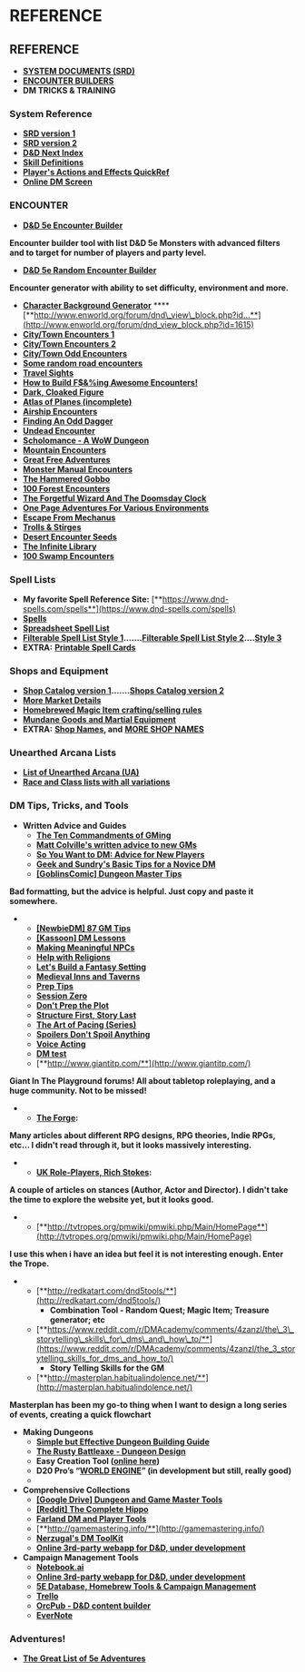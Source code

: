 # REFERENCE

## **REFERENCE**

* [**SYSTEM DOCUMENTS \(SRD\)**](https://docs.google.com/document/d/1rF_gfd4R38vuk7JpUuljzgrfHyqYPmShLuYZBpKuqvQ/edit#bookmark=id.6ipp5mimdtbo)
* [**ENCOUNTER BUILDERS**](https://docs.google.com/document/d/1rF_gfd4R38vuk7JpUuljzgrfHyqYPmShLuYZBpKuqvQ/edit#bookmark=id.rwp62iv5gk1r)
* **DM TRICKS & TRAINING**

### **System Reference**

* [**SRD version 1**](http://www.5esrd.com/)
* [**SRD version 2**](https://www.5thsrd.org/)
* [**D&D Next Index**](https://sites.google.com/site/ddnextindex/home)
* [**Skill Definitions**](https://drive.google.com/file/d/0ByygadYbYgkHSHV0WGowbGNmTTA/view)
* [**Player's Actions and Effects QuickRef**](https://crobi.github.io/dnd5e-quickref/preview/quickref.html)
* [**Online DM Screen**](http://www.5edmscreen.com/#News)

### **ENCOUNTER**

* [**D&D 5e Encounter Builder**](http://kobold.club/fight/#/encounter-builder)

**Encounter builder tool with list D&D 5e Monsters with advanced filters and to target for number of players and party level.**

* [**D&D 5e Random Encounter Builder**](http://tools.goblinist.com/5enc)

**Encounter generator with ability to set difficulty, environment and more.**  


* [**Character Background Generator**](http://kobold.club/fight/#/encounter-builder) ****[**http://www.enworld.org/forum/dnd\_view\_block.php?id...**](http://www.enworld.org/forum/dnd_view_block.php?id=1615)
* [**City/Town Encounters 1**](http://roleplayingtips.com/readissue.php?number=500#tips)
* [**City/Town Encounters 2**](http://roleplayingtips.com/readissue.php?number=501#tips)
* [**City/Town Odd Encounters**](https://retrorpg.wordpress.com/2011/03/14/30-odd-random-city-encounters/)
* [**Some random road encounters**](https://www.reddit.com/r/DnD/comments/2sl94j/random_road_encounters/)
* [**Travel Sights**](https://docs.google.com/document/d/1WRZuYr8mpEj1buOON72rEdkt1eAdMqrmpMd9pymtqxU/edit#)
* [**How to Build F$&%ing Awesome Encounters!**](http://theangrygm.com/how-to-build-awesome-encounters/)
* [**Dark, Cloaked Figure**](https://www.reddit.com/r/DnD/comments/4m4tp3/theres_a_dark_cloaked_figure_hunched_over_at_the/)
* [**Atlas of Planes \(incomplete\)**](https://docs.google.com/spreadsheets/d/1BQiErBCopnSECFGh5pXbIv57cDkSocODIL6Z10rpvhI/edit#gid=1341070491)
* [**Airship Encounters**](https://www.reddit.com/r/DnDBehindTheScreen/comments/6vkbl7/airship_encounter_ideas/)
* [**Finding An Odd Dagger**](https://www.reddit.com/r/DnD/comments/7ck6cp/dm_i_prepared_a_really_cool_thing_for_my_players/)
* [**Undead Encounter**](https://www.reddit.com/r/DnDBehindTheScreen/comments/7do6t5/steal_my_idea_undead_encounter/)
* [**Scholomance - A WoW Dungeon**](https://www.reddit.com/r/DnDBehindTheScreen/comments/7dtl0j/scholomance_a_world_of_warcraft_dungeon_for_dd_5e/)
* [**Mountain Encounters**](https://www.reddit.com/r/DnDBehindTheScreen/comments/7gqgtb/steal_my_encounters/)
* [**Great Free Adventures**](https://www.reddit.com/r/DnD/comments/7hilq6/best_free_adventures_out_there/)
* [**Monster Manual Encounters**](https://www.reddit.com/r/DnD/comments/7jwapx/monster_manual_encounters_index_post/)
* [**The Hammered Gobbo**](https://www.reddit.com/r/DnDBehindTheScreen/comments/7t1kva/adding_amazement_to_amazing_places_part_1_the/)
* [**100 Forest Encounters**](http://dndspeak.com/2018/02/100-forest-encounters/)
* [**The Forgetful Wizard And The Doomsday Clock**](https://www.reddit.com/r/DnDBehindTheScreen/comments/87f3zo/the_forgetful_wizard_and_the_doomsday_clock_a/)
* [**One Page Adventures For Various Environments**](https://www.reddit.com/r/DnDBehindTheScreen/comments/8hjlqd/one_page_adventures_22_adventures_for_most/)
* [**Escape From Mechanus**](https://www.reddit.com/r/DnDBehindTheScreen/comments/8ii7y9/escape_from_mechanus_a_homebrew_module/)
* [**Trolls & Stirges**](https://www.reddit.com/r/DnDBehindTheScreen/comments/8qmb1y/steal_this_troll_and_stirge_encounter/)
* [**Desert Encounter Seeds**](https://www.reddit.com/r/DnDBehindTheScreen/comments/8ukqym/45_encounter_seeds_for_traveling_across_a_wei)
* [**The Infinite Library**](https://www.reddit.com/r/DnDBehindTheScreen/comments/8zen2b/the_infinite_library_an_adventure_location/)
* [**100 Swamp Encounters** ](https://www.reddit.com/r/DnDBehindTheScreen/comments/8zfhuj/100_swamp_encounters/)

### **Spell Lists**

* **My favorite Spell Reference Site:** [**https://www.dnd-spells.com/spells**](https://www.dnd-spells.com/spells)
* [**Spells**](http://gc3.github.io/grimoire/)
* [**Spreadsheet Spell List**](https://docs.google.com/spreadsheets/d/1Ed9VX9sIJO7S8LaljJdzsYeB-QTU8tmAxjGp-gdQ7o4/pubhtml#)
* [**Filterable Spell List Style 1**](https://www.dnd-spells.com/spells)**.......**[**Filterable Spell List Style 2**](http://thebombzen.github.io/grimoire/)**....**[**Style 3**](https://tabletome.com/spellbook)
* **EXTRA:** [**Printable Spell Cards**](http://hardcodex.ru/)

### **Shops and Equipment**

* [**Shop Catalog version 1**](https://drive.google.com/file/d/0B2o-JJoXmBahN1pLdjZZVUtPVXM/view)**.......**[**Shops Catalog version 2**](https://drive.google.com/file/d/0B8mF8uNMRN_mX3otSG9vMUpSREE/view)
* [**More Market Details**](https://drive.google.com/file/d/0ByyICrgYGzL2MEc3Y2dDWjA5aEU/view)
* [**Homebrewed Magic Item crafting/selling rules**](http://dmsworkshop.com/wp-content/uploads/2017/04/Magic-items-Revised-v3.pdf)
* [**Mundane Goods and Martial Equipment**](https://drive.google.com/file/d/0B3J5qdNzFt-LRmdrdlVMVGRQR1U/view)
* **EXTRA:** [**Shop Names**](https://www.reddit.com/r/DnD/comments/3u0e3c/lets_make_a_big_list_of_shop_names/)**, and** [**MORE SHOP NAMES**](https://www.reddit.com/r/DnDBehindTheScreen/comments/2zonrg/city_places_a_short_list/)

### **Unearthed Arcana Lists**

* [**List of Unearthed Arcana \(UA\)**](https://www.learningdnd.com/unearthed-arcana/)
* [**Race and Class lists with all variations**](https://docs.google.com/document/d/1XaaOFa9OmlhBWiyUAsNl6T3b_xxnQVg6zkzSzjtRh1c/edit)

### **DM Tips, Tricks, and Tools**

* **Written Advice and Guides**
  * [**The Ten Commandments of GMing**](http://themagictreerpg.blogspot.com/2008/10/gms-ten-commandments.html)
  * [**Matt Colville's written advice to new GMs**](https://www.reddit.com/r/DnD/comments/2aynff/advice_to_new_gms/)
  * [**So You Want to DM: Advice for New Players**](https://www.reddit.com/r/DnD/comments/2n6394/so_you_want_to_dm_advice_for_new_players/)
  * [**Geek and Sundry's Basic Tips for a Novice DM**](http://geekandsundry.com/basic-tips-for-a-novice-dm/)
  * [**\[GoblinsComic\] Dungeon Master Tips**](http://www.goblinscomic.org/dungeon-master-tips/)

**Bad formatting, but the advice is helpful. Just copy and paste it somewhere.**

* * [**\[NewbieDM\] 87 GM Tips**](https://newbiedm.com/2013/07/31/87-dm-tips/)
  * [**\[Kassoon\] DM Lessons**](http://kassoon.com/dnd/dm-lessons/)
  * [**Making Meaningful NPCs**](https://dmdungeon.wordpress.com/2017/03/08/the-npc/)
  * [**Help with Religions**](http://nimblesnotebook.tumblr.com/post/57170994691/myths-creatures-and-folklore)
  * [**Let's Build a Fantasy Setting**](http://batintheattic.blogspot.com/2009/08/how-to-make-fantasy-sandbox.html)
  * [**Medieval Inns and Taverns**](http://www.lostkingdom.net/medieval-inn-tavern/)
  * [**Prep Tips**](http://thealexandrian.net/wordpress/25696/roleplaying-games/thought-of-the-day-prep-tips-for-the-beginning-dm)
  * [**Session Zero**](http://community.wizards.com/forum/whats-dm-do/threads/3893211)
  * [**Don't Prep the Plot**](http://www.thealexandrian.net/creations/misc/prep-scenario.html)
  * [**Structure First, Story Last**](http://www.thoughtcrimegames.net/structure-first-story-last/)
  * [**The Art of Pacing \(Series\)**](http://thealexandrian.net/wordpress/31509/roleplaying-games/the-art-of-pacing)
  * [**Spoilers Don't Spoil Anything**](http://www.wired.com/wiredscience/2011/08/spoilers-dont-spoil-anything/)
  * [**Voice Acting**](https://www.reddit.com/r/DnD/comments/6bcifl/to_the_dms_who_have_trouble_with_voicing_npcs_you/)
  * [**DM test**](https://www.reddit.com/r/rpg/wiki/gmnastics)
  * [**http://www.giantitp.com/**](http://www.giantitp.com/)

**Giant In The Playground forums! All about tabletop roleplaying, and a huge community. Not to be missed!**

* * [**The Forge**](http://www.indie-rpgs.com/articles/)**:**

**Many articles about different RPG designs, RPG theories, Indie RPGs, etc... I didn't read through it, but it looks massively interesting.**

* * [**UK Role-Players, Rich Stokes**](http://www.ukroleplayers.com/category/columns/rich-stokes/)**:**

**A couple of articles on stances \(Author, Actor and Director\). I didn't take the time to explore the website yet, but it looks good.**

* * [**http://tvtropes.org/pmwiki/pmwiki.php/Main/HomePage**](http://tvtropes.org/pmwiki/pmwiki.php/Main/HomePage)

**I use this when i have an idea but feel it is not interesting enough. Enter the Trope.**

* * [**http://redkatart.com/dnd5tools/**](http://redkatart.com/dnd5tools/)
    * **Combination Tool - Random Quest; Magic Item; Treasure generator; etc**
  * [**https://www.reddit.com/r/DMAcademy/comments/4zanzl/the\_3\_storytelling\_skills\_for\_dms\_and\_how\_to/**](https://www.reddit.com/r/DMAcademy/comments/4zanzl/the_3_storytelling_skills_for_dms_and_how_to/)
    * **Story Telling Skills for the GM**
  * [**http://masterplan.habitualindolence.net/**](http://masterplan.habitualindolence.net/)

**Masterplan has been my go-to thing when I want to design a long series of events, creating a quick flowchart**

* **Making Dungeons**
  * [**Simple but Effective Dungeon Building Guide**](http://roleplayingtips.com/readissue.php?number=156)
  * [**The Rusty Battleaxe - Dungeon Design**](http://therustybattleaxe.blogspot.com.br/p/dungeon-links.html)
  * **Easy Creation Tool \(**[**online here**](http://pyromancers.com/dungeon-painter-online/)**\)**
  * **D20 Pro’s “**[**WORLD ENGINE**](https://d20pro.com/worldengine/alpha/)**” \(in development but still, really good\)**
  * 
* **Comprehensive Collections**
  * [**\[Google Drive\] Dungeon and Game Master Tools**](https://drive.google.com/drive/folders/0Bwe9mtdZ7AWXa0d5TDJGSXlpV3M)
  * [**\[Reddit\] The Complete Hippo**](https://www.reddit.com/r/DnDBehindTheScreen/comments/61ymav/the_complete_hippo_updated/)
  * [**Farland DM and Player Tools**](http://www.farlandworld.com/tools.html)
  * [**http://gamemastering.info/**](http://gamemastering.info/)
  * [**Nerzugal's DM ToolKit**](https://drive.google.com/file/d/0B5AlOwiWnfenVFNMTEZEb1R0SWc/view)
  * [**Online 3rd-party webapp for D&D, under development**](https://adventurerscodex.com/)
* **Campaign Management Tools**
  * [**Notebook.ai**](https://www.notebook.ai)
  * [**Online 3rd-party webapp for D&D, under development**](https://adventurerscodex.com/)
  * [**5E Database, Homebrew Tools & Campaign Management**](https://arcana.io/)
  * [**Trello**](https://trello.com/)
  * [**OrcPub - D&D content builder**](http://www.orcpub2.com/blog)
  * [**EverNote**](https://evernote.com/)

### **Adventures!**

* [**The Great List of 5e Adventures**](https://merricb.com/the-great-list-of-dd-5e-adventures/)


